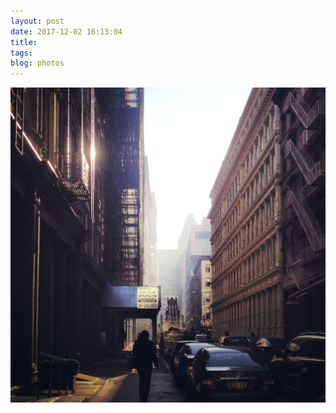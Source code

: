 ```yaml
---
layout: post
date: 2017-12-02 16:13:04
title: 
tags:
blog: photos
---
```


![title](/assets/photoblog/tribeca-morning.jpg)